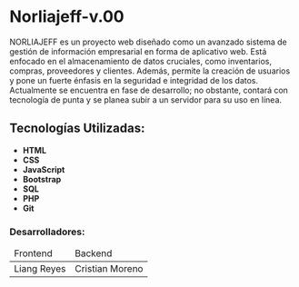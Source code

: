 <h1>Norliajeff-v.00</h1>

<p>NORLIAJEFF es un proyecto web diseñado como un avanzado sistema de gestión de información empresarial en forma de aplicativo web. Está enfocado en el almacenamiento de datos cruciales, como inventarios, compras, proveedores y clientes. Además, permite la creación de usuarios y pone un fuerte énfasis en la seguridad e integridad de los datos. Actualmente se encuentra en fase de desarrollo; no obstante, contará con tecnología de punta y se planea subir a un servidor para su uso en línea.</p>

<h2>Tecnologías Utilizadas:</h2>

<ul>
  <li><strong>HTML</strong></li>
  <li><strong>CSS</strong></li>
  <li><strong>JavaScript</strong></li>
  <li><strong>Bootstrap</strong></li>
  <li><strong>SQL</strong></li>
  <li><strong>PHP</strong></li>
  <li><strong>Git</strong></li>
</ul>

<h3>Desarrolladores:</h3>

<table>
  <thead>
    <tr>
      <td>Frontend</td>
      <td>Backend</td>
    </tr>
  </thead>
  <tbody>
    <tr>
      <td>Liang Reyes</td>
      <td>Cristian Moreno</td>
    </tr>
  </tbody>
</table>
